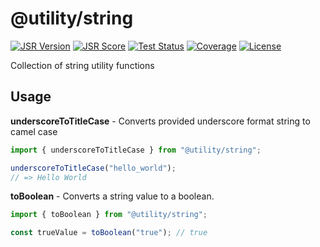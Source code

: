 # @utility/string

[![JSR Version](https://jsr.io/badges/@utility/string)](https://jsr.io/@utility/string)
[![JSR Score](https://jsr.io/badges/@utility/string/score)](https://jsr.io/@utility/string/score)
[![Test Status](https://github.com/utilityjs/string/actions/workflows/test.yml/badge.svg)](https://github.com/utilityjs/string/actions/workflows/test.yml)
[![Coverage](https://codecov.io/gh/utilityjs/string/branch/main/graph/badge.svg?token=OzlniGFmNp)](https://codecov.io/gh/utilityjs/string)
[![License](https://img.shields.io/github/license/utilityjs/string.svg?label=License)](/LICENSE)

Collection of string utility functions

## Usage

**underscoreToTitleCase** - Converts provided underscore format string to camel case
```typescript
import { underscoreToTitleCase } from "@utility/string";

underscoreToTitleCase("hello_world");
// => Hello World
```


**toBoolean** - Converts a string value to a boolean.
```typescript
import { toBoolean } from "@utility/string";

const trueValue = toBoolean("true"); // true
```
